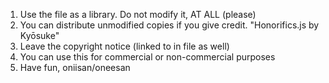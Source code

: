 1. Use the file as a library. Do not modify it, AT ALL (please)
2. You can distribute unmodified copies if you give credit. "Honorifics.js by Kyōsuke"
3. Leave the copyright notice (linked to in file as well)
4. You can use this for commercial or non-commercial purposes
5. Have fun, oniisan/oneesan

